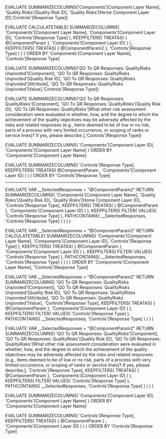 EVALUATE SUMMARIZECOLUMNS('Components'[Component Layer Name], 'Quality Risks'[Quality Risk ID], 'Quality Risks'[Home Component Layer ID],'Controls'[Response Type])

EVALUATE
CALCULATETABLE(
    SUMMARIZECOLUMNS(
        'Components'[Component Layer Name],
        'Components'[Component Layer ID],
        'Controls'[Response Type]
    ),
    KEEPFILTERS( TREATAS( { @ComponentParam },  'Components'[Component Layer ID] ) ),
    KEEPFILTERS( TREATAS( { @ComponentParam2 }, 'Controls'[Response Type] ) )
)
ORDER BY 'Components'[Component Layer Name], 'Controls'[Response Type]


EVALUATE SUMMARIZECOLUMNS('QO To QR Responses: QualityRisks Unpivoted'[Component], 'QO To QR Responses: QualityRisks Unpivoted'[Quality Risk ID], 'QO To QR Responses: QualityRisks Unpivoted'[Attribute], 'QO To QR Responses: QualityRisks Unpivoted'[Value],'Controls'[Response Type])


EVALUATE SUMMARIZECOLUMNS('QO To QR Responses: QualityRisks'[Component], 'QO To QR Responses: QualityRisks'[Quality Risk ID], 'QO To QR Responses: QualityRisks'[What other risk assessment consideration were evaluated in whether, how, and the degree to which the achievement of the quality objectives may be adversely affected by the risks and related responses (e.g., items deemed to be of low or no risk, parts of a process with very limited occurrence, or scoping of ranks or service lines)?  If yes, please describe.],'Controls'[Response Type])

EVALUATE
SUMMARIZECOLUMNS(
    'Components'[Component Layer ID],
    'Components'[Component Layer Name]
)
ORDER BY 'Components'[Component Layer Name]

EVALUATE
SUMMARIZECOLUMNS(
    'Controls'[Response Type],
    KEEPFILTERS( TREATAS( @ComponentParam , 'Components'[Component Layer ID] ) )
)
ORDER BY 'Controls'[Response Type]

------------------------------------------------------------------------------------------------------------------------------------
EVALUATE
VAR __SelectedResponses = "@ComponentParam2"
RETURN
SUMMARIZECOLUMNS(
  'Components'[Component Layer Name],
  'Quality Risks'[Quality Risk ID],
  'Quality Risks'[Home Component Layer ID],
  'Controls'[Response Type],
  KEEPFILTERS( TREATAS( { @ComponentParam }, 'Components'[Component Layer ID] ) ),
  KEEPFILTERS(
    FILTER(
      VALUES( 'Controls'[Response Type] ),
      PATHCONTAINS( __SelectedResponses, 'Controls'[Response Type] )
    )
  )
)






EVALUATE
VAR __SelectedResponses = "@ComponentParam2"
RETURN
CALCULATETABLE(
  SUMMARIZECOLUMNS(
    'Components'[Component Layer Name],
    'Components'[Component Layer ID],
    'Controls'[Response Type]
  ),
  KEEPFILTERS( TREATAS( { @ComponentParam }, 'Components'[Component Layer ID] ) ),
  KEEPFILTERS(
    FILTER(
      VALUES( 'Controls'[Response Type] ),
      PATHCONTAINS( __SelectedResponses, 'Controls'[Response Type] )
    )
  )
)
ORDER BY 'Components'[Component Layer Name], 'Controls'[Response Type]




EVALUATE
VAR __SelectedResponses = "@ComponentParam2"
RETURN
SUMMARIZECOLUMNS(
  'QO To QR Responses: QualityRisks Unpivoted'[Component],
  'QO To QR Responses: QualityRisks Unpivoted'[Quality Risk ID],
  'QO To QR Responses: QualityRisks Unpivoted'[Attribute],
  'QO To QR Responses: QualityRisks Unpivoted'[Value],
  'Controls'[Response Type],
  KEEPFILTERS( TREATAS( { @ComponentParam }, 'Components'[Component Layer ID] ) ),
  KEEPFILTERS(
    FILTER(
      VALUES( 'Controls'[Response Type] ),
      PATHCONTAINS( __SelectedResponses, 'Controls'[Response Type] )
    )
  )
)




EVALUATE
VAR __SelectedResponses = "@ComponentParam2"
RETURN
SUMMARIZECOLUMNS(
  'QO To QR Responses: QualityRisks'[Component],
  'QO To QR Responses: QualityRisks'[Quality Risk ID],
  'QO To QR Responses: QualityRisks'[What other risk assessment consideration were evaluated in whether, how, and the degree to which the achievement of the quality objectives may be adversely affected by the risks and related responses (e.g., items deemed to be of low or no risk, parts of a process with very limited occurrence, or scoping of ranks or service lines)? If yes, please describe.],
  'Controls'[Response Type],
  KEEPFILTERS( TREATAS( { @ComponentParam }, 'Components'[Component Layer ID] ) ),
  KEEPFILTERS(
    FILTER(
      VALUES( 'Controls'[Response Type] ),
      PATHCONTAINS( __SelectedResponses, 'Controls'[Response Type] )
    )
  )
)




EVALUATE
SUMMARIZECOLUMNS(
  'Components'[Component Layer ID],
  'Components'[Component Layer Name]
)
ORDER BY 'Components'[Component Layer Name]




EVALUATE
SUMMARIZECOLUMNS(
  'Controls'[Response Type],
  KEEPFILTERS( TREATAS( { @ComponentParam } , 'Components'[Component Layer ID] ) )
)
ORDER BY 'Controls'[Response Type]

